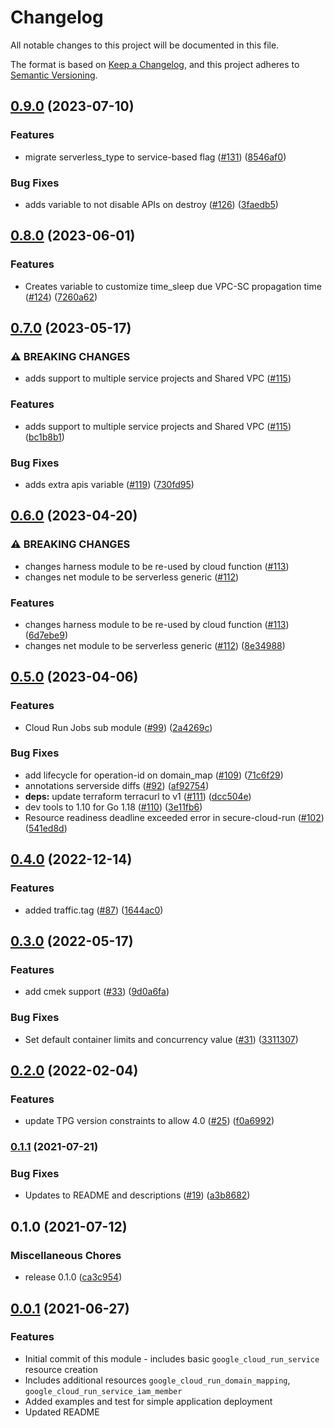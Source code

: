 # Changelog

All notable changes to this project will be documented in this file.

The format is based on
[Keep a Changelog](https://keepachangelog.com/en/1.0.0/),
and this project adheres to
[Semantic Versioning](https://semver.org/spec/v2.0.0.html).

## [0.9.0](https://github.com/GoogleCloudPlatform/terraform-google-cloud-run/compare/v0.8.0...v0.9.0) (2023-07-10)


### Features

* migrate serverless_type to service-based flag ([#131](https://github.com/GoogleCloudPlatform/terraform-google-cloud-run/issues/131)) ([8546af0](https://github.com/GoogleCloudPlatform/terraform-google-cloud-run/commit/8546af0969653284a79a540e2998997a62178a3a))


### Bug Fixes

* adds variable to not disable APIs on destroy ([#126](https://github.com/GoogleCloudPlatform/terraform-google-cloud-run/issues/126)) ([3faedb5](https://github.com/GoogleCloudPlatform/terraform-google-cloud-run/commit/3faedb5c67ebbf17ff48fe92b3bf9a13ba7893d3))

## [0.8.0](https://github.com/GoogleCloudPlatform/terraform-google-cloud-run/compare/v0.7.0...v0.8.0) (2023-06-01)


### Features

* Creates variable to customize time_sleep due VPC-SC  propagation time ([#124](https://github.com/GoogleCloudPlatform/terraform-google-cloud-run/issues/124)) ([7260a62](https://github.com/GoogleCloudPlatform/terraform-google-cloud-run/commit/7260a62d23888f863cb97085372f47dc9916f34b))

## [0.7.0](https://github.com/GoogleCloudPlatform/terraform-google-cloud-run/compare/v0.6.0...v0.7.0) (2023-05-17)


### ⚠ BREAKING CHANGES

* adds support to multiple service projects and Shared VPC ([#115](https://github.com/GoogleCloudPlatform/terraform-google-cloud-run/issues/115))

### Features

* adds support to multiple service projects and Shared VPC ([#115](https://github.com/GoogleCloudPlatform/terraform-google-cloud-run/issues/115)) ([bc1b8b1](https://github.com/GoogleCloudPlatform/terraform-google-cloud-run/commit/bc1b8b1dec3830f184b3892c9aa41de17c581b41))


### Bug Fixes

* adds extra apis variable ([#119](https://github.com/GoogleCloudPlatform/terraform-google-cloud-run/issues/119)) ([730fd95](https://github.com/GoogleCloudPlatform/terraform-google-cloud-run/commit/730fd95f04971c4a4ed726628028bdc8c6a8d95d))

## [0.6.0](https://github.com/GoogleCloudPlatform/terraform-google-cloud-run/compare/v0.5.0...v0.6.0) (2023-04-20)


### ⚠ BREAKING CHANGES

* changes harness module to be re-used by cloud function ([#113](https://github.com/GoogleCloudPlatform/terraform-google-cloud-run/issues/113))
* changes net module to be serverless generic ([#112](https://github.com/GoogleCloudPlatform/terraform-google-cloud-run/issues/112))

### Features

* changes harness module to be re-used by cloud function ([#113](https://github.com/GoogleCloudPlatform/terraform-google-cloud-run/issues/113)) ([6d7ebe9](https://github.com/GoogleCloudPlatform/terraform-google-cloud-run/commit/6d7ebe9b805559d1e2acf227c9bab326abfe45cc))
* changes net module to be serverless generic ([#112](https://github.com/GoogleCloudPlatform/terraform-google-cloud-run/issues/112)) ([8e34988](https://github.com/GoogleCloudPlatform/terraform-google-cloud-run/commit/8e34988c0138b9c3357bdec0883fe11c660f0057))

## [0.5.0](https://github.com/GoogleCloudPlatform/terraform-google-cloud-run/compare/v0.4.0...v0.5.0) (2023-04-06)


### Features

* Cloud Run Jobs sub module ([#99](https://github.com/GoogleCloudPlatform/terraform-google-cloud-run/issues/99)) ([2a4269c](https://github.com/GoogleCloudPlatform/terraform-google-cloud-run/commit/2a4269c9902df34df23d1b812f69a33b4b0f74db))


### Bug Fixes

* add lifecycle for operation-id on domain_map ([#109](https://github.com/GoogleCloudPlatform/terraform-google-cloud-run/issues/109)) ([71c6f29](https://github.com/GoogleCloudPlatform/terraform-google-cloud-run/commit/71c6f29cfd0d7e5d3c1ea7bcf30c8901f72786da))
* annotations serverside diffs ([#92](https://github.com/GoogleCloudPlatform/terraform-google-cloud-run/issues/92)) ([af92754](https://github.com/GoogleCloudPlatform/terraform-google-cloud-run/commit/af927547a9d86ecb3656ea0e9c5e4bfcb5f518ea))
* **deps:** update terraform terracurl to v1 ([#111](https://github.com/GoogleCloudPlatform/terraform-google-cloud-run/issues/111)) ([dcc504e](https://github.com/GoogleCloudPlatform/terraform-google-cloud-run/commit/dcc504ee3be249daf3df9ac99c52d5e5ffeb4093))
* dev tools to 1.10 for Go 1.18 ([#110](https://github.com/GoogleCloudPlatform/terraform-google-cloud-run/issues/110)) ([3e11fb6](https://github.com/GoogleCloudPlatform/terraform-google-cloud-run/commit/3e11fb66563df0d295b9311230582e28117dec5f))
* Resource readiness deadline exceeded error in secure-cloud-run ([#102](https://github.com/GoogleCloudPlatform/terraform-google-cloud-run/issues/102)) ([541ed8d](https://github.com/GoogleCloudPlatform/terraform-google-cloud-run/commit/541ed8d1e669d6a5f917a69a660a06b2c0f74548))

## [0.4.0](https://github.com/GoogleCloudPlatform/terraform-google-cloud-run/compare/v0.3.0...v0.4.0) (2022-12-14)


### Features

* added traffic.tag ([#87](https://github.com/GoogleCloudPlatform/terraform-google-cloud-run/issues/87)) ([1644ac0](https://github.com/GoogleCloudPlatform/terraform-google-cloud-run/commit/1644ac0731aee45afecf60d724f6b4ff6d2ffbb1))

## [0.3.0](https://github.com/GoogleCloudPlatform/terraform-google-cloud-run/compare/v0.2.0...v0.3.0) (2022-05-17)


### Features

* add cmek support ([#33](https://github.com/GoogleCloudPlatform/terraform-google-cloud-run/issues/33)) ([9d0a6fa](https://github.com/GoogleCloudPlatform/terraform-google-cloud-run/commit/9d0a6faec9c3cbfd66e977514a9295abe9ea51a2))


### Bug Fixes

* Set default container limits and concurrency value ([#31](https://github.com/GoogleCloudPlatform/terraform-google-cloud-run/issues/31)) ([3311307](https://github.com/GoogleCloudPlatform/terraform-google-cloud-run/commit/3311307f2f77f2dc7a69d838f7e27f595a32d57c))

## [0.2.0](https://github.com/GoogleCloudPlatform/terraform-google-cloud-run/compare/v0.1.1...v0.2.0) (2022-02-04)


### Features

* update TPG version constraints to allow 4.0 ([#25](https://github.com/GoogleCloudPlatform/terraform-google-cloud-run/issues/25)) ([f0a6992](https://github.com/GoogleCloudPlatform/terraform-google-cloud-run/commit/f0a69929ca35b12662d05cafc7f5d72a269be353))

### [0.1.1](https://www.github.com/GoogleCloudPlatform/terraform-google-cloud-run/compare/v0.1.0...v0.1.1) (2021-07-21)


### Bug Fixes

* Updates to README and descriptions ([#19](https://www.github.com/GoogleCloudPlatform/terraform-google-cloud-run/issues/19)) ([a3b8682](https://www.github.com/GoogleCloudPlatform/terraform-google-cloud-run/commit/a3b8682e6fe107a52b284ce5dd7023e77fad6caa))

## 0.1.0 (2021-07-12)


### Miscellaneous Chores

* release 0.1.0 ([ca3c954](https://www.github.com/GoogleCloudPlatform/terraform-google-cloud-run/commit/ca3c95477e4ab97c94ac4495a913bfe3f1df70d2))

## [0.0.1](https://github.com/GoogleCloudPlatform/terraform-google-cloud-run/tree/v0.0.1) (2021-06-27)

### Features

* Initial commit of this module - includes basic `google_cloud_run_service` resource creation
* Includes additional resources `google_cloud_run_domain_mapping`, `google_cloud_run_service_iam_member`
* Added examples and test for simple application deployment
* Updated README
